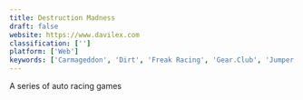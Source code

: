 ```yaml
---
title: Destruction Madness
draft: false 
website: https://www.davilex.com
classification: ['']
platform: ['Web']
keywords: ['Carmageddon', 'Dirt', 'Freak Racing', 'Gear.Club', 'Jumper Buggy', 'Netkar Pro', 'Nitronic Rush', 'Project CARS', 'RaceRoom', 'Real Racing', 'Simraceway', 'Speed Dreams', 'Stunt Rally', 'SuperTuxKart', 'TORCS', 'TrackMania', 'Trigger Rally', 'rFactor']
---
```

A series of auto racing games